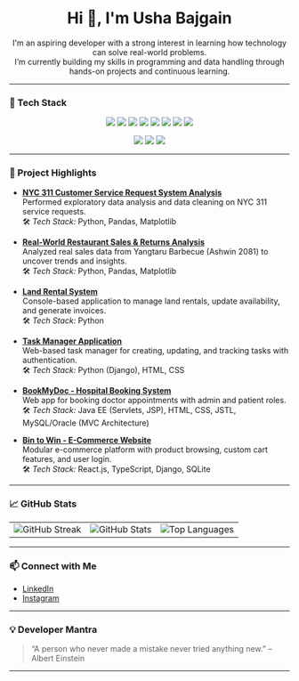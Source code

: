 <h1 align="center">Hi 👋, I'm Usha Bajgain</h1>

<p align="center">
  I'm an aspiring developer with a strong interest in learning how technology can solve real-world problems.<br>
  I’m currently building my skills in programming and data handling through hands-on projects and continuous learning.
</p>

---

### 🧰 Tech Stack

<p align="center">
  <img src="https://img.shields.io/badge/Python-3776AB?style=for-the-badge&logo=python&logoColor=white"/>
  <img src="https://img.shields.io/badge/Java-ED8B00?style=for-the-badge&logo=openjdk&logoColor=white"/>
  <img src="https://img.shields.io/badge/HTML5-E34F26?style=for-the-badge&logo=html5&logoColor=white"/>
  <img src="https://img.shields.io/badge/CSS3-1572B6?style=for-the-badge&logo=css3&logoColor=white"/>
  <img src="https://img.shields.io/badge/SQL-336791?style=for-the-badge&logo=postgresql&logoColor=white"/>
  <img src="https://img.shields.io/badge/Django-092E20?style=for-the-badge&logo=django&logoColor=white"/>
  <img src="https://img.shields.io/badge/PostgreSQL-4169E1?style=for-the-badge&logo=postgresql&logoColor=white"/>
  <img src="https://img.shields.io/badge/MySQL-005C84?style=for-the-badge&logo=mysql&logoColor=white"/>
</p>

<p align="center">
  <img src="https://img.shields.io/badge/VS%20Code-007ACC?style=for-the-badge&logo=visualstudiocode&logoColor=white"/>
  <img src="https://img.shields.io/badge/Jupyter-F37626?style=for-the-badge&logo=jupyter&logoColor=white"/>
  <img src="https://img.shields.io/badge/GitHub-181717?style=for-the-badge&logo=github&logoColor=white"/>
</p>

---

### 🚀 Project Highlights

- **[NYC 311 Customer Service Request System Analysis](https://github.com/ushabajgain/NYC-311-Customer-Service-Request-System-Analysis.git)**  
  Performed exploratory data analysis and data cleaning on NYC 311 service requests.  
  🛠️ *Tech Stack:* Python, Pandas, Matplotlib

- **[Real-World Restaurant Sales & Returns Analysis](https://github.com/ushabajgain/Restaurant_Sales_Analysis.git)**  
  Analyzed real sales data from Yangtaru Barbecue (Ashwin 2081) to uncover trends and insights.  
  🛠️ *Tech Stack:* Python, Pandas, Matplotlib

- **[Land Rental System](https://github.com/ushabajgain/Land-Rental-System.git)**  
  Console-based application to manage land rentals, update availability, and generate invoices.  
  🛠️ *Tech Stack:* Python

- **[Task Manager Application](https://github.com/ushabajgain/Task-Manager.git)**  
  Web-based task manager for creating, updating, and tracking tasks with authentication.  
  🛠️ *Tech Stack:* Python (Django), HTML, CSS

- **[BookMyDoc - Hospital Booking System](https://github.com/ushabajgain/BookMyDoc.git)**  
  Web app for booking doctor appointments with admin and patient roles.  
  🛠️ *Tech Stack:* Java EE (Servlets, JSP), HTML, CSS, JSTL, MySQL/Oracle (MVC Architecture)

- **[Bin to Win - E-Commerce Website](https://github.com/ushabajgain/E-Commerce-Website-Bin-to-Win-.git)**  
  Modular e-commerce platform with product browsing, custom cart features, and user login.  
  🛠️ *Tech Stack:* React.js, TypeScript, Django, SQLite
  
---

### 📈 GitHub Stats

<table align="center">
  <tr>
    <td><img src="https://github-readme-streak-stats.herokuapp.com/?user=ushabajgain&theme=tokyonight" alt="GitHub Streak"/></td>
    <td><img src="https://github-readme-stats.vercel.app/api?username=ushabajgain&show_icons=true&theme=tokyonight" alt="GitHub Stats"/></td>
    <td><img src="https://github-readme-stats.vercel.app/api/top-langs/?username=ushabajgain&layout=compact&theme=tokyonight" alt="Top Languages"/></td>
  </tr>
</table>


---

### 📫 Connect with Me

- [LinkedIn](https://www.linkedin.com/in/usha-bajgain-1683282a7/)
- [Instagram](https://www.instagram.com/usharchivess/)

---

### 💡 Developer Mantra

> “A person who never made a mistake never tried anything new.” – Albert Einstein

---
